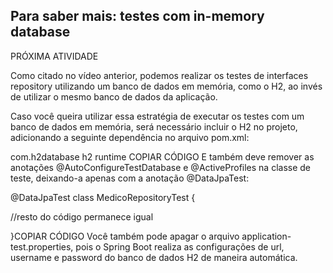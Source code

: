 ## Para saber mais: testes com in-memory database

PRÓXIMA ATIVIDADE

Como citado no vídeo anterior, podemos realizar os testes de interfaces repository utilizando um banco de dados em memória, como o H2, ao invés de utilizar o mesmo banco de dados da aplicação.

Caso você queira utilizar essa estratégia de executar os testes com um banco de dados em memória, será necessário incluir o H2 no projeto, adicionando a seguinte dependência no arquivo pom.xml:

<dependency>
  <groupId>com.h2database</groupId>
  <artifactId>h2</artifactId>
  <scope>runtime</scope>
</dependency>COPIAR CÓDIGO
E também deve remover as anotações @AutoConfigureTestDatabase e @ActiveProfiles na classe de teste, deixando-a apenas com a anotação @DataJpaTest:

@DataJpaTest
class MedicoRepositoryTest {

  //resto do código permanece igual

}COPIAR CÓDIGO
Você também pode apagar o arquivo application-test.properties, pois o Spring Boot realiza as configurações de url, username e password do banco de dados H2 de maneira automática.
